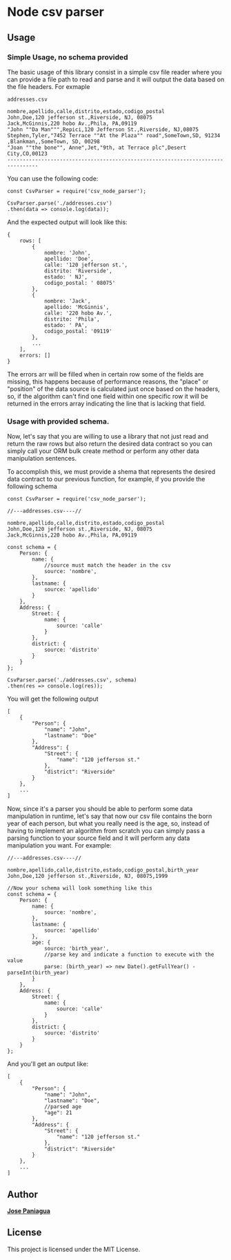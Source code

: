 # Node csv parser

## Usage

### Simple Usage, no schema provided

The basic usage of this library consist in a simple csv file reader where you can provide a file path to read and parse and it will output the data based on the file headers. For exmaple
    
    addresses.csv
    
    nombre,apellido,calle,distrito,estado,codigo_postal
    John,Doe,120 jefferson st.,Riverside, NJ, 08075
    Jack,McGinnis,220 hobo Av.,Phila, PA,09119
    "John ""Da Man""",Repici,120 Jefferson St.,Riverside, NJ,08075
    Stephen,Tyler,"7452 Terrace ""At the Plaza"" road",SomeTown,SD, 91234
    ,Blankman,,SomeTown, SD, 00298
    "Joan ""the bone"", Anne",Jet,"9th, at Terrace plc",Desert City,CO,00123
    --------------------------------------------------------------------------------

You can use the following code:

    const CsvParser = require('csv_node_parser');

    CsvParser.parse('./addresses.csv')
    .then(data => console.log(data));

And the expected output will look like this: 

    {
        rows: [
            {
                nombre: 'John',
                apellido: 'Doe',
                calle: '120 jefferson st.',
                distrito: 'Riverside',
                estado: ' NJ',
                codigo_postal: ' 08075'
            },
            {
                nombre: 'Jack',
                apellido: 'McGinnis',
                calle: '220 hobo Av.',
                distrito: 'Phila',
                estado: ' PA',
                codigo_postal: '09119'
            },
            ...
        ],
        errors: []
    }

The errors arr will be filled when in certain row some of the fields are missing, this happens because of performance reasons, the "place" or "position" of the data source is calculated just once based on the headers, so, if the algorithm can't find one field within one specific row it will be returned in the errors array indicating the line that is lacking that field.

### Usage with provided schema. 

Now, let's say that you are willing to use a library that not just read and return the raw rows but also return the desired data contract so you can simply call your ORM bulk create method or perform any other data manipulation sentences.

To accomplish this, we must provide a shema that represents the desired data contract to our previous function, for example, if you provide the following schema 

    const CsvParser = require('csv_node_parser');

    //---addresses.csv----//

    nombre,apellido,calle,distrito,estado,codigo_postal
    John,Doe,120 jefferson st.,Riverside, NJ, 08075
    Jack,McGinnis,220 hobo Av.,Phila, PA,09119

    const schema = {
        Person: {
            name: {
                //source must match the header in the csv
                source: 'nombre',
            },
            lastname: {
                source: 'apellido'
            }
        },
        Address: {
            Street: {
                name: {
                    source: 'calle'
                }
            },
            district: {
                source: 'distrito'
            }
        }
    };

    CsvParser.parse('./addresses.csv', schema)
    .then(res => console.log(res));

You will get the following output

    [
        {
            "Person": {
                "name": "John",
                "lastname": "Doe"
            },
            "Address": {
                "Street": {
                    "name": "120 jefferson st."
                },
                "district": "Riverside"
            }
        },
        ...
    ]

Now, since it's a parser you should be able to perform some data manipulation in runtime, let's say that now our csv file contains the born year of each person, but what you really need is the age, so, instead of having to implement an algorithm from scratch you can simply pass a parsing function to your source field and it will perform any data manipulation you want. For example: 


    //---addresses.csv----//

    nombre,apellido,calle,distrito,estado,codigo_postal,birth_year
    John,Doe,120 jefferson st.,Riverside, NJ, 08075,1999    

    //Now your schema will look something like this
    const schema = {
        Person: {
            name: {
                source: 'nombre',
            },
            lastname: {
                source: 'apellido'
            },
            age: {
                source: 'birth_year',
                //parse key and indicate a function to execute with the value
                parse: (birth_year) => new Date().getFullYear() - parseInt(birth_year)
            }
        },
        Address: {
            Street: {
                name: {
                    source: 'calle'
                }
            },
            district: {
                source: 'distrito'
            }
        }
    };


And you'll get an output like: 

    [
        {
            "Person": {
                "name": "John",
                "lastname": "Doe",
                //parsed age
                "age": 21
            },
            "Address": {
                "Street": {
                    "name": "120 jefferson st."
                },
                "district": "Riverside"
            }
        },
        ...
    ]


## Author

**[Jose Paniagua](https://github.com/JosePaniagua7)** 


## License

This project is licensed under the MIT License.
